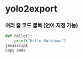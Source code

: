 # yolo2export

### 여러 줄 코드 블록 (언어 지정 가능)
```python
def hello():
    print("Hello Markdown")
javascript
Copy code
